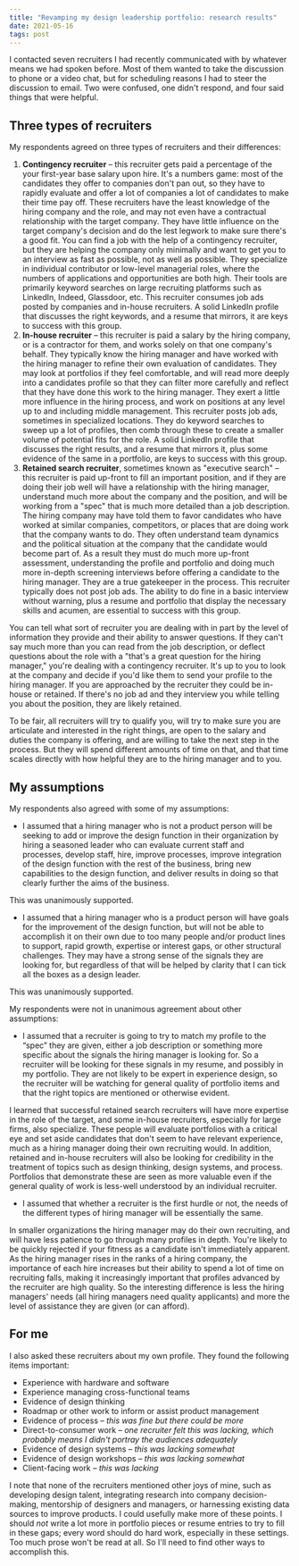 ```yaml
---
title: "Revamping my design leadership portfolio: research results"
date: 2021-05-16
tags: post
---
```


I contacted seven recruiters I had recently communicated with by whatever means we had spoken before. Most of them wanted to take the discussion to phone or a video chat, but for scheduling reasons I had to steer the discussion to email. Two were confused, one didn't respond, and four said things that were helpful.

## Three types of recruiters

My respondents agreed on three types of recruiters and their differences:

1. **Contingency recruiter** – this recruiter gets paid a percentage of the your first-year base salary upon hire. It's a numbers game: most of the candidates they offer to companies don't pan out, so they have to rapidly evaluate and offer a lot of companies a lot of candidates to make their time pay off. These recruiters have the least knowledge of the hiring company and the role, and may not even have a contractual relationship with the target company. They have little influence on the target company's decision and do the lest legwork to make sure there's a good fit. You can find a job with the help of a contingency recruiter, but they are helping the company only minimally and want to get you to an interview as fast as possible, not as well as possible. They specialize in individual contributor or low-level managerial roles, where the numbers of applications and opportunities are both high. Their tools are primarily keyword searches on large recruiting platforms such as LinkedIn, Indeed, Glassdoor, etc. This recruiter consumes job ads posted by companies and in-house recruiters. A solid LinkedIn profile that discusses the right keywords, and a resume that mirrors, it are keys to success with this group.
2. **In-house recruiter** – this recruiter is paid a salary by the hiring company, or is a contractor for them, and works solely on that one company's behalf. They typically know the hiring manager and have worked with the hiring manager to refine their own evaluation of candidates. They may look at portfolios if they feel comfortable, and will read more deeply into a candidates profile so that they can filter more carefully and reflect that they have done this work to the hiring manager. They exert a little more influence in the hiring process, and work on positions at any level up to and including middle management. This recruiter posts job ads, sometimes in specialized locations. They do keyword searches to sweep up a lot of profiles, then comb through these to create a smaller volume of potential fits for the role. A solid LinkedIn profile that discusses the right results, and a resume that mirrors it, plus some evidence of the same in a portfolio, are keys to success with this group.
3. **Retained search recruiter**, sometimes known as "executive search" – this recruiter is paid up-front to fill an important position, and if they are doing their job well will have a relationship with the hiring manager, understand much more about the company and the position, and will be working from a "spec" that is much more detailed than a job description. The hiring company may have told them to favor candidates who have worked at similar companies, competitors, or places that are doing work that the company wants to do. They often understand team dynamics and the political situation at the company that the candidate would become part of. As a result they must do much more up-front assessment, understanding the profile and portfolio and doing much more in-depth screening interviews before offering a candidate to the hiring manager. They are a true gatekeeper in the process. This recruiter typically does not post job ads. The ability to do fine in a basic interview without warning, plus a resume and portfolio that display the necessary skills and acumen, are essential to success with this group.

You can tell what sort of recruiter you are dealing with in part by the level of information they provide and their ability to answer questions. If they can't say much more than you can read from the job description, or deflect questions about the role with a "that's a great question for the hiring manager," you're dealing with a contingency recruiter. It's up to you to look at the company and decide if you'd like them to send your profile to the hiring manager. If you are approached by the recruiter they could be in-house or retained. If there's no job ad and they interview you while telling you about the position, they are likely retained.

To be fair, all recruiters will try to qualify you, will try to make sure you are articulate and interested in the right things, are open to the salary and duties the company is offering, and are willing to take the next step in the process. But they will spend different amounts of time on that, and that time scales directly with how helpful they are to the hiring manager and to you.

## My assumptions

My respondents also agreed with some of my assumptions:

- I assumed that a hiring manager who is not a product person will be seeking to add or improve the design function in their organization by hiring a seasoned leader who can evaluate current staff and processes, develop staff, hire, improve processes, improve integration of the design function with the rest of the business, bring new capabilities to the design function, and deliver results in doing so that clearly further the aims of the business.

This was unanimously supported.

- I assumed that a hiring manager who is a product person will have goals for the improvement of the design function, but will not be able to accomplish it on their own due to too many people and/or product lines to support, rapid growth, expertise or interest gaps, or other structural challenges. They may have a strong sense of the signals they are looking for, but regardless of that will be helped by clarity that I can tick all the boxes as a design leader.

This was unanimously supported.

My respondents were not in unanimous agreement about other assumptions:

- I assumed that a recruiter is going to try to match my profile to the “spec” they are given, either a job description or something more specific about the signals the hiring manager is looking for. So a recruiter will be looking for these signals in my resume, and possibly in my portfolio. They are not likely to be expert in experience design, so the recruiter will be watching for general quality of portfolio items and that the right topics are mentioned or otherwise evident.

I learned that successful retained search recruiters will have more expertise in the role of the target, and some in-house recruiters, especially for large firms, also specialize. These people will evaluate portfolios with a critical eye and set aside candidates that don't seem to have relevant experience, much as a hiring manager doing their own recruiting would. In addition, retained and in-house recruiters will also be looking for credibility in the treatment of topics such as design thinking, design systems, and process. Portfolios that demonstrate these are seen as more valuable even if the general quality of work is less-well understood by an individual recruiter.

- I assumed that whether a recruiter is the first hurdle or not, the needs of the different types of hiring manager will be essentially the same.

In smaller organizations the hiring manager may do their own recruiting, and will have less patience to go through many profiles in depth. You're likely to be quickly rejected if your fitness as a candidate isn't immediately apparent. As the hiring manager rises in the ranks of a hiring company, the importance of each hire increases but their ability to spend a lot of time on recruiting falls, making it increasingly important that profiles advanced by the recruiter are high quality. So the interesting difference is less the hiring managers' needs (all hiring managers need quality applicants) and more the level of assistance they are given (or can afford).

## For me

I also asked these recruiters about my own profile. They found the following items important:

- Experience with hardware and software
- Experience managing cross-functional teams
- Evidence of design thinking
- Roadmap or other work to inform or assist product management
- Evidence of process – _this was fine but there could be more_
- Direct-to-consumer work – _one recruiter felt this was lacking, which probably means I didn't portray the audiences adequately_
- Evidence of design systems – _this was lacking somewhat_
- Evidence of design workshops – _this was lacking somewhat_
- Client-facing work – _this was lacking_

I note that none of the recruiters mentioned other joys of mine, such as developing design talent, integrating research into company decision-making, mentorship of designers and managers, or harnessing existing data sources to improve products. I could usefully make more of these points. I should _not_ write a lot more in portfolio pieces or resume entries to try to fill in these gaps; every word should do hard work, especially in these settings. Too much prose won't be read at all. So I'll need to find other ways to accomplish this.
